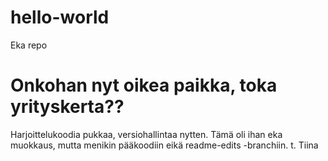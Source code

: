 # hello-world
Eka repo


Onkohan nyt oikea paikka, toka yrityskerta??
=======
Harjoittelukoodia pukkaa, versiohallintaa nytten. Tämä oli ihan eka muokkaus, mutta menikin pääkoodiin eikä readme-edits -branchiin. t. Tiina


